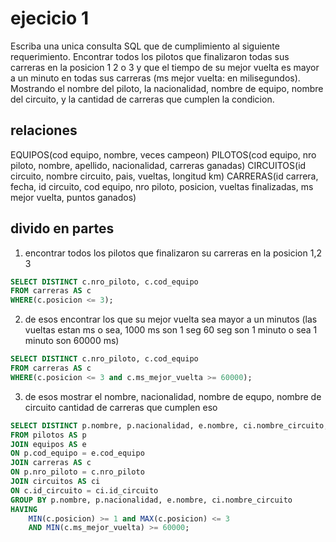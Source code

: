 # ejecicio 1

Escriba una unica consulta SQL que de cumplimiento al siguiente requerimiento.
Encontrar todos los pilotos que finalizaron todas sus carreras en la posicion 1 2 o
3 y que el tiempo de su mejor vuelta es mayor a un minuto en todas sus carreras
(ms mejor vuelta: en milisegundos). Mostrando el nombre del piloto, la nacionalidad,
nombre de equipo, nombre del circuito, y la cantidad de carreras que cumplen la condicion.

## relaciones


EQUIPOS(cod equipo, nombre, veces campeon)
PILOTOS(cod equipo, nro piloto, nombre, apellido, nacionalidad, carreras ganadas)
CIRCUITOS(id circuito, nombre circuito, pais, vueltas, longitud km)
CARRERAS(id carrera, fecha, id circuito, cod equipo, nro piloto, posicion,
vueltas finalizadas, ms mejor vuelta, puntos ganados)

## divido en partes

1. encontrar todos los pilotos que finalizaron su carreras en la posicion 1,2 3
   
```sql
SELECT DISTINCT c.nro_piloto, c.cod_equipo 
FROM carreras AS c
WHERE(c.posicion <= 3);

```

2. de esos encontrar los que su mejor vuelta sea mayor a un minutos (las vueltas estan ms o sea, 1000 ms son 1 seg 60 seg son 1 minuto o sea 1 minuto son 60000 ms)

```sql
SELECT DISTINCT c.nro_piloto, c.cod_equipo 
FROM carreras AS c
WHERE(c.posicion <= 3 and c.ms_mejor_vuelta >= 60000);
```


3. de esos mostrar el nombre, nacionalidad, nombre de equpo, nombre de circuito cantidad de carreras que cumplen eso

```sql
SELECT DISTINCT p.nombre, p.nacionalidad, e.nombre, ci.nombre_circuito, count(*) AS cantidad_carreras
FROM pilotos AS p
JOIN equipos AS e
ON p.cod_equipo = e.cod_equipo
JOIN carreras AS c
ON p.nro_piloto = c.nro_piloto
JOIN circuitos AS ci
ON c.id_circuito = ci.id_circuito
GROUP BY p.nombre, p.nacionalidad, e.nombre, ci.nombre_circuito 
HAVING 
    MIN(c.posicion) >= 1 and MAX(c.posicion) <= 3
    AND MIN(c.ms_mejor_vuelta) >= 60000;

```
